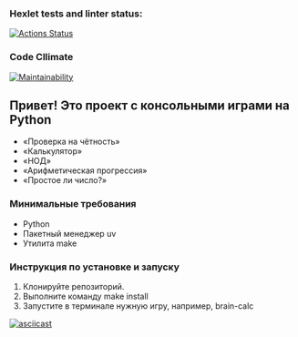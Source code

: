 ### Hexlet tests and linter status:
[![Actions Status](https://github.com/nefedova-n/python-project-49/actions/workflows/hexlet-check.yml/badge.svg)](https://github.com/nefedova-n/python-project-49/actions)

### Code Cllimate
[![Maintainability](https://api.codeclimate.com/v1/badges/d255d5a92effeb7dbdd2/maintainability)](https://codeclimate.com/github/nefedova-n/python-project-49/maintainability)

## Привет! Это проект с консольными играми на Python

- «Проверка на чётность»
- «Калькулятор»
- «НОД»
- «Арифметическая прогрессия»
- «Простое ли число?» 

### Минимальные требования

- Python 
- Пакетный менеджер uv
- Утилита make

### Инструкция по установке и запуску

1. Клонируйте репозиторий. 
2. Выполните команду make install
3. Запустите в терминале нужную игру, например, brain-calc

[![asciicast](https://asciinema.org/a/715059.svg)](https://asciinema.org/a/715059)